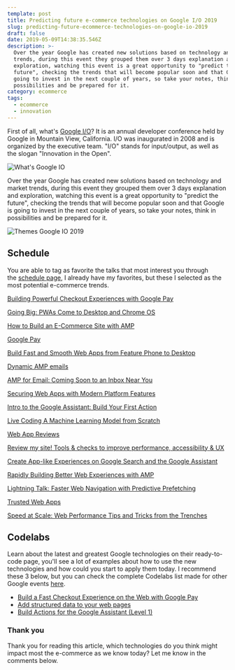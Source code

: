 ```yaml
---
template: post
title: Predicting future e-commerce technologies on Google I/O 2019
slug: predicting-future-ecommerce-technologies-on-google-io-2019
draft: false
date: 2019-05-09T14:38:35.546Z
description: >-
  Over the year Google has created new solutions based on technology and market
  trends, during this event they grouped them over 3 days explanation and
  exploration, watching this event is a great opportunity to "predict the
  future", checking the trends that will become popular soon and that Google is
  going to invest in the next couple of years, so take your notes, think in
  possibilities and be prepared for it.
category: ecommerce
tags:
  - ecommerce
  - innovation
---
```

First of all, what's [Google I/O](https://events.google.com/io/)? It is an annual developer conference held by Google in Mountain View, California. I/O was inaugurated in 2008 and is organized by the executive team. "I/O" stands for input/output, as well as the slogan "Innovation in the Open".

![What's Google IO](https://i.imgur.com/OupnGlq.png "What's Google IO")

Over the year Google has created new solutions based on technology and market trends, during this event they grouped them over 3 days explanation and exploration, watching this event is a great opportunity to "predict the future", checking the trends that will become popular soon and that Google is going to invest in the next couple of years, so take your notes, think in possibilities and be prepared for it.

![Themes Google IO 2019](https://imgur.com/J2CYA3C.png "Themes Google IO 2019")

Schedule
--------

You are able to tag as favorite the talks that most interest you through the [schedule page](https://events.google.com/io/schedule/), I already have my favorites, but these I selected as the most potential e-commerce trends.

[Building Powerful Checkout Experiences with Google Pay](https://events.google.com/io/schedule/events/0c5ef47f-e67a-400e-b284-710c94d0013d)

[Going Big: PWAs Come to Desktop and Chrome OS](https://events.google.com/io/schedule/events/ba2a9e2c-0455-473d-a0b5-fb2c7e6e9d65)

[How to Build an E-Commerce Site with AMP](https://events.google.com/io/schedule/events/6650b5a8-1378-4951-9d76-4fe1b4f237aa)

[Google Pay](https://events.google.com/io/schedule/events/693ddf81-7ac2-4682-9215-81309abaf61e-bundle)

[Build Fast and Smooth Web Apps from Feature Phone to Desktop](https://events.google.com/io/schedule/events/edd25f87-df45-4b17-84c8-2037ab1b6bae)

[Dynamic AMP emails](https://events.google.com/io/schedule/events/4e621b93-3a60-4ad1-942d-d16b0bbfb1d3-bundle)

[AMP for Email: Coming Soon to an Inbox Near You](https://events.google.com/io/schedule/events/181b9b09-4591-4079-8c4c-33dfdbcad85f)

[Securing Web Apps with Modern Platform Features](https://events.google.com/io/schedule/events/0da7b427-8fa3-4efd-8c0b-b234fc703a34)

[Intro to the Google Assistant: Build Your First Action](https://events.google.com/io/schedule/events/15b34f05-e779-41f5-9d27-ccb9d89fb965)

[Live Coding A Machine Learning Model from Scratch](https://events.google.com/io/schedule/events/81aafe87-a9ef-4daa-9f38-83112c2b0c58)

[Web App Reviews](https://events.google.com/io/schedule/events/57a76c5e-dfda-43ba-8c80-f4ddd6dab7e5-bundle)

[Review my site! Tools & checks to improve performance, accessibility & UX](https://events.google.com/io/schedule/events/a981a575-ab14-4d0f-8bb7-7403256dd086-bundle)

[Create App-like Experiences on Google Search and the Google Assistant](https://events.google.com/io/schedule/events/1bbd42a2-3ba3-4b99-88da-48474fc3bb91)

[Rapidly Building Better Web Experiences with AMP](https://events.google.com/io/schedule/events/5311d3a8-03b4-4ae7-ba22-a3990ef1913a)

[Lightning Talk: Faster Web Navigation with Predictive Prefetching](https://events.google.com/io/schedule/events/6aeb379c-57d7-4828-8c0e-f259bfb2af8e)

[Trusted Web Apps](https://events.google.com/io/schedule/events/e08c0541-6dfe-463f-850b-ac04781d415c-bundle)

[Speed at Scale: Web Performance Tips and Tricks from the Trenches](https://events.google.com/io/schedule/events/9888b5c4-33eb-42d7-97c8-4cef89f20b98)

Codelabs
--------

Learn about the latest and greatest Google technologies on their ready-to-code page, you'll see a lot of examples about how to use the new technologies and how could you start to apply them today. I recommend these 3 below, but you can check the complete Codelabs list made for other Google events [here](https://codelabs.developers.google.com/?cat=Web).

-   [Build a Fast Checkout Experience on the Web with Google Pay](https://codelabs.developers.google.com/codelabs/pay-web-checkout/#0)
-   [Add structured data to your web pages](https://codelabs.developers.google.com/codelabs/structured-data/#0)
-   [Build Actions for the Google Assistant (Level 1)](https://codelabs.developers.google.com/codelabs/actions-1/#0)

### Thank you

Thank you for reading this article, which technologies do you think might impact most the e-commerce as we know today? Let me know in the comments below.
